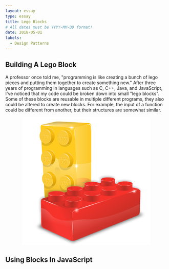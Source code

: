 ```yaml
---
layout: essay
type: essay
title: Lego Blocks 
# All dates must be YYYY-MM-DD format!
date: 2018-05-01
labels:
  - Design Patterns
---
```


## Building A Lego Block

A professor once told me, "programming is like creating a bunch of lego pieces and putting them together to create something new." After three years of programming in languages such as C, C++, Java, and JavaScript, I've noticed that my code could be broken down into small "lego blocks". Some of these blocks are reusable in multiple different programs, they also could be altered to create new blocks. For example, the input of a function could be different from another, but their structures are somewhat similar. 

<center>
  <div class="ui medium right floated rounded image">
    <img class="ui image" src="../images/lego.png">
  </div>
</center>

## Using Blocks In JavaScript
